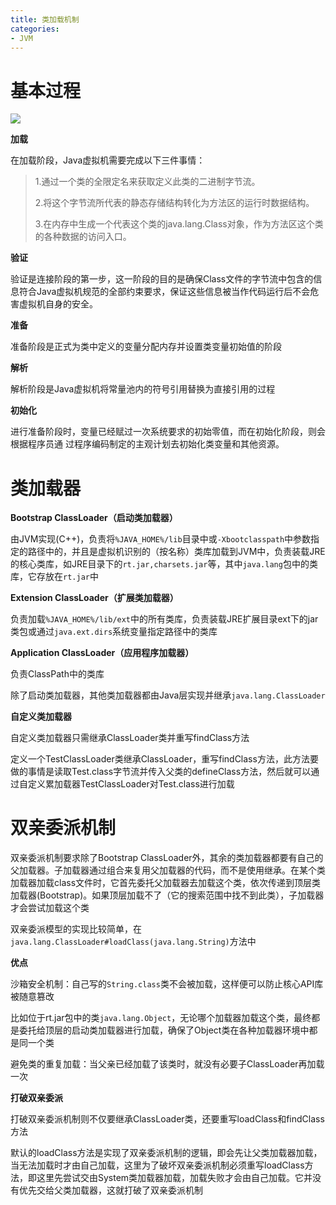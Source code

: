 ```yaml
---
title: 类加载机制
categories: 
- JVM
---
```


# 基本过程

![](https://xiaoflyfish.oss-cn-beijing.aliyuncs.com/image/20201209222100.png)

**加载**

在加载阶段，Java虚拟机需要完成以下三件事情：

> 1.通过一个类的全限定名来获取定义此类的二进制字节流。
>
> 2.将这个字节流所代表的静态存储结构转化为方法区的运行时数据结构。
>
> 3.在内存中生成一个代表这个类的java.lang.Class对象，作为方法区这个类的各种数据的访问入口。

**验证**

验证是连接阶段的第一步，这一阶段的目的是确保Class文件的字节流中包含的信息符合Java虚拟机规范的全部约束要求，保证这些信息被当作代码运行后不会危害虚拟机自身的安全。

**准备**

准备阶段是正式为类中定义的变量分配内存并设置类变量初始值的阶段

**解析**

解析阶段是Java虚拟机将常量池内的符号引用替换为直接引用的过程

**初始化**

进行准备阶段时，变量已经赋过一次系统要求的初始零值，而在初始化阶段，则会根据程序员通 过程序编码制定的主观计划去初始化类变量和其他资源。

# 类加载器

**Bootstrap ClassLoader（启动类加载器）**

由JVM实现(C++)，负责将`%JAVA_HOME%/lib`目录中或`-Xbootclasspath`中参数指定的路径中的，并且是虚拟机识别的（按名称）类库加载到JVM中，负责装载JRE的核心类库，如JRE目录下的`rt.jar,charsets.jar`等，其中`java.lang`包中的类库，它存放在`rt.jar`中

**Extension ClassLoader（扩展类加载器）**

负责加载`%JAVA_HOME%/lib/ext`中的所有类库，负责装载JRE扩展目录ext下的jar类包或通过`java.ext.dirs`系统变量指定路径中的类库

**Application ClassLoader（应用程序加载器）**

负责ClassPath中的类库

除了启动类加载器，其他类加载器都由Java层实现并继承`java.lang.ClassLoader`

**自定义类加载器**

自定义类加载器只需继承ClassLoader类并重写findClass方法

定义一个TestClassLoader类继承ClassLoader，重写findClass方法，此方法要做的事情是读取Test.class字节流并传入父类的defineClass方法，然后就可以通过自定义累加载器TestClassLoader对Test.class进行加载

# 双亲委派机制

双亲委派机制要求除了Bootstrap ClassLoader外，其余的类加载器都要有自己的父加载器。子加载器通过组合来复用父加载器的代码，而不是使用继承。在某个类加载器加载class文件时，它首先委托父加载器去加载这个类，依次传递到顶层类加载器(Bootstrap)。如果顶层加载不了（它的搜索范围中找不到此类），子加载器才会尝试加载这个类

双亲委派模型的实现比较简单，在`java.lang.ClassLoader#loadClass(java.lang.String)`方法中

**优点**

沙箱安全机制：自己写的`String.class`类不会被加载，这样便可以防止核心API库被随意篡改

比如位于rt.jar包中的类`java.lang.Object`，无论哪个加载器加载这个类，最终都是委托给顶层的启动类加载器进行加载，确保了Object类在各种加载器环境中都是同一个类

避免类的重复加载：当父亲已经加载了该类时，就没有必要子ClassLoader再加载一次

**打破双亲委派**

打破双亲委派机制则不仅要继承ClassLoader类，还要重写loadClass和findClass方法

默认的loadClass方法是实现了双亲委派机制的逻辑，即会先让父类加载器加载，当无法加载时才由自己加载，这里为了破坏双亲委派机制必须重写loadClass方法，即这里先尝试交由System类加载器加载，加载失败才会由自己加载。它并没有优先交给父类加载器，这就打破了双亲委派机制